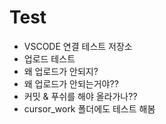 # Test
- VSCODE 연결 테스트 저장소
- 업로드 테스트
- 왜 업로드가 안되지?
- 왜 업로드가 안되는거야??
- 커밋 & 푸쉬를 해야 올라가나??
- cursor_work 폴더에도 테스트 해봄